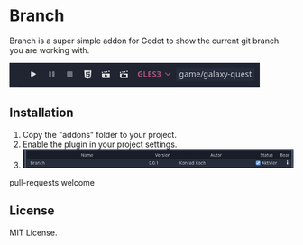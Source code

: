 # Branch

Branch is a super simple addon for Godot to show the current git branch you are working with.

![Alt text](screenshots/branch.PNG?raw=true "Plugin")

## Installation

1. Copy the "addons" folder to your project. 
2. Enable the plugin in your project settings.
3. ![Alt text](screenshots/install.png?raw=true "Install")



pull-requests welcome



## License

MIT License.
